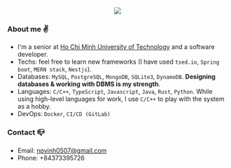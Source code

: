 
 <div align=center>
  <img src="https://github-readme-stats.vercel.app/api?username=phucvinh57&show_icons=true&count_private=true" />
<!--   <img src="https://streak-stats.demolab.com/?user=phucvinh57&theme=dark" /> -->
 </div>


### About me :v:
- I'm a senior at [Ho Chi Minh University of Technology](https://hcmut.edu.vn/) and a software developer.
- Techs: feel free to learn new frameworks (I have used `tsed.io`, `Spring boot`, `MERN stack`, `Nestjs`).
- Databases: `MySQL`, `PostgreSQL`, `MongoDB`, `SQLite3`, `DynamoDB`. **Designing databases & working with DBMS is my strength**.
- Languages: `C/C++`, `TypeScript`, `Javascript`, `Java`, `Rust`, `Python`. While using high-level languages for work, I use `C/C++` to play with the system as a hobby.
- DevOps: `Docker`, `CI/CD (GitLab)`
### Contact :mailbox_closed:
- Email: npvinh0507@gmail.com
- Phone: +84373395726
